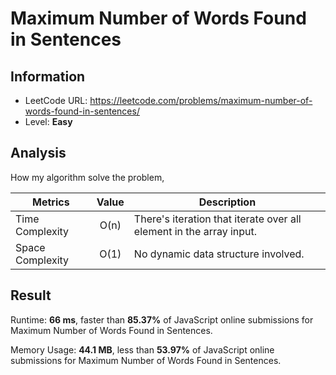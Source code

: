 # Maximum Number of Words Found in Sentences

## Information

- LeetCode URL: https://leetcode.com/problems/maximum-number-of-words-found-in-sentences/
- Level: **Easy**

## Analysis

How my algorithm solve the problem,

| Metrics | Value | Description |
| --- |:---:|----|
| Time Complexity | O(n) | There's iteration that iterate over all element in the array input. |
| Space Complexity | O(1) | No dynamic data structure involved. |

## Result

Runtime: **66 ms**, faster than **85.37%** of JavaScript online submissions for Maximum Number of Words Found in Sentences.

Memory Usage: **44.1 MB**, less than **53.97%** of JavaScript online submissions for Maximum Number of Words Found in Sentences.